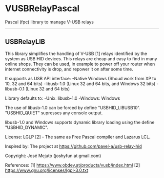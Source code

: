 # VUSBRelayPascal
Pascal (fpc) library to manage V-USB relays

 --------------------------------------
  USBRelayLIB
 --------------------------------------

 This library simplifies the handling of V-USB [1] relays identified
 by the system as USB HID devices. This relays are cheap and easy to
 find in many online shops. They can be used, in example to power off
 your router when internet connectivity is drop, and repower it on
 after some time.

 It supports as USB API interface:
  -Native Windows (Shoud work from XP to 10, 32 and 64 bits)
  -libusb-1.0 (Linux 32 and 64 bits, and Windows 32 bits)
  -libusb-0.1 (Linux 32 and 64 bits)

 Library defaults to:
  -Unix: libusb-1.0
  -Windows: Windows

  The use of libusb-1.0 can be forced by define "USBHID_LIBUSB10".
  "USBHID_QUIET" supresses any console output.

 libusb-1.0 and Windows supports dynamic library loading using the define "USBHID_DYNAMIC".

 License:
  LGLP [2] - The same as Free Pascal compiler and Lazarus LCL.

 Inspired by:
  The project at https://github.com/pavel-a/usb-relay-hid

 Copyright:
  José Mejuto (joshyfun at gmail.com)

 References:
  [1] https://www.obdev.at/products/vusb/index.html
  [2] https://www.gnu.org/licenses/lgpl-3.0.txt

